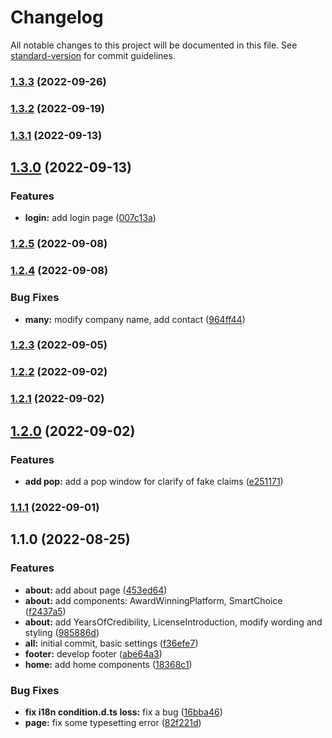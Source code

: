 # Changelog

All notable changes to this project will be documented in this file. See [standard-version](https://github.com/conventional-changelog/standard-version) for commit guidelines.

### [1.3.3](https://git.wcgmarkets.com/Alice_Chou/wcg-cgse/compare/v1.3.2...v1.3.3) (2022-09-26)

### [1.3.2](https://git.wcgmarkets.com/Alice_Chou/wcg-cgse/compare/v1.3.1...v1.3.2) (2022-09-19)

### [1.3.1](https://git.wcgmarkets.com/Alice_Chou/wcg-cgse/compare/v1.3.0...v1.3.1) (2022-09-13)

## [1.3.0](https://git.wcgmarkets.com/Alice_Chou/wcg-cgse/compare/v1.2.5...v1.3.0) (2022-09-13)


### Features

* **login:** add login page ([007c13a](https://git.wcgmarkets.com/Alice_Chou/wcg-cgse/commit/007c13a73d98d9dc4cfefe8c5a7ef192bd2d025e))

### [1.2.5](https://git.wcgmarkets.com/Alice_Chou/wcg-cgse/compare/v1.2.4...v1.2.5) (2022-09-08)

### [1.2.4](https://git.wcgmarkets.com/Alice_Chou/wcg-cgse/compare/v1.2.3...v1.2.4) (2022-09-08)


### Bug Fixes

* **many:** modify company name, add contact ([964ff44](https://git.wcgmarkets.com/Alice_Chou/wcg-cgse/commit/964ff4457a168c98fb8ef620460933f9eacf8d60))

### [1.2.3](https://git.wcgmarkets.com/Alice_Chou/wcg-cgse/compare/v1.2.2...v1.2.3) (2022-09-05)

### [1.2.2](https://git.wcgmarkets.com/Alice_Chou/wcg-cgse/compare/v1.2.1...v1.2.2) (2022-09-02)

### [1.2.1](https://git.wcgmarkets.com/Alice_Chou/wcg-cgse/compare/v1.2.0...v1.2.1) (2022-09-02)

## [1.2.0](https://git.wcgmarkets.com/Alice_Chou/wcg-cgse/compare/v1.1.1...v1.2.0) (2022-09-02)


### Features

* **add pop:** add a pop window for clarify of fake claims ([e251171](https://git.wcgmarkets.com/Alice_Chou/wcg-cgse/commit/e251171a5fcd57c079da1b7f035b1dad4532268a))

### [1.1.1](https://git.wcgmarkets.com/Alice_Chou/wcg-cgse/compare/v1.1.0...v1.1.1) (2022-09-01)

## 1.1.0 (2022-08-25)


### Features

* **about:** add about page ([453ed64](https://git.wcgmarkets.com/Alice_Chou/wcg-cgse/commit/453ed647566fa64ed07e535c84241d62616589bb))
* **about:** add components: AwardWinningPlatform, SmartChoice ([f2437a5](https://git.wcgmarkets.com/Alice_Chou/wcg-cgse/commit/f2437a5a2691bde3c067123770ca7c57034ee771))
* **about:** add YearsOfCredibility, LicenseIntroduction, modify wording and styling ([985886d](https://git.wcgmarkets.com/Alice_Chou/wcg-cgse/commit/985886d3f44950f3ae09c0846463b8762508e568))
* **all:** initial commit, basic settings ([f36efe7](https://git.wcgmarkets.com/Alice_Chou/wcg-cgse/commit/f36efe73c30bb20152ad2895f23d2c4ac84624b8))
* **footer:** develop footer ([abe64a3](https://git.wcgmarkets.com/Alice_Chou/wcg-cgse/commit/abe64a3f1c852ed5d594f3015eb4f8f18f58149a))
* **home:** add home components ([18368c1](https://git.wcgmarkets.com/Alice_Chou/wcg-cgse/commit/18368c1ef94fb9e80ed3453ca68a970652d632a4))


### Bug Fixes

* **fix i18n condition.d.ts loss:** fix a bug ([16bba46](https://git.wcgmarkets.com/Alice_Chou/wcg-cgse/commit/16bba461ec990a36150fed2584fdf51ee35caecd))
* **page:** fix some typesetting error ([82f221d](https://git.wcgmarkets.com/Alice_Chou/wcg-cgse/commit/82f221d68d5a114ef4705219b554027a0cee6086))

